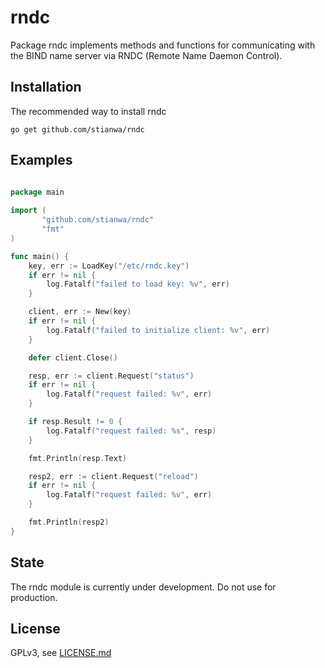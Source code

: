 # rndc

Package rndc implements methods and functions for communicating with the
BIND name server via RNDC (Remote Name Daemon Control).

Installation
------------

The recommended way to install rndc

```
go get github.com/stianwa/rndc
```

Examples
--------

```go

package main
 
import (
       "github.com/stianwa/rndc"
       "fmt"
)

func main() {
	key, err := LoadKey("/etc/rndc.key")
	if err != nil {
		log.Fatalf("failed to load key: %v", err)
	}

	client, err := New(key)
	if err != nil {
		log.Fatalf("failed to initialize client: %v", err)
	}

	defer client.Close()

	resp, err := client.Request("status")
	if err != nil {
		log.Fatalf("request failed: %v", err)
	}

	if resp.Result != 0 {
		log.Fatalf("request failed: %s", resp)
	}

	fmt.Println(resp.Text)

	resp2, err := client.Request("reload")
	if err != nil {
		log.Fatalf("request failed: %v", err)
	}

	fmt.Println(resp2)
}
```

State
-------
The rndc module is currently under development. Do not use for production.


License
-------

GPLv3, see [LICENSE.md](LICENSE.md)
